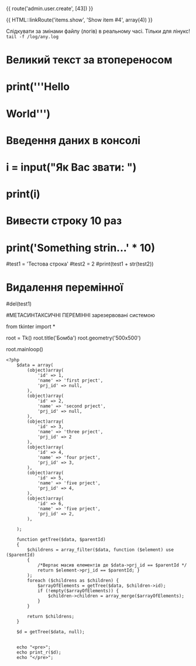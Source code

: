 {{ route('admin.user.create', [43]) }}

{{ HTML::linkRoute('items.show', 'Show item #4', array(4)) }}

Слідкувати за змінами файлу (логів) в реальному часі. Тільки для лінукс!
```tail -f /log/any.log```

# Великий текст за втопереносом
# print('''Hello
# World''')

# Введення даних в консолі
# i = input("Як Вас звати: ")
# print(i)

# Вивести строку 10 раз
# print('Something strin...' * 10)

#test1 = 'Тестова строка'
#test2 = 2
#print(test1 + str(test2))

# Видалення перемінної
#del(test1)

#МЕТАСИНТАКСИЧНІ ПЕРЕМІННІ зарезервовані системою

from tkinter import *

root = Tk()
root.title('Бомба')
root.geometry('500x500')

root.mainloop()


```
<?php
    $data = array(
        (object)array(
            'id' => 1,
            'name' => 'first prject',
            'prj_id' => null,
        ),
        (object)array(
            'id' => 2,
            'name' => 'second prject',
            'prj_id' => null,
        ),
        (object)array(
            'id' => 3,
            'name' => 'three prject',
            'prj_id' => 2
        ),
        (object)array(
            'id' => 4,
            'name' => 'four prject',
            'prj_id' => 3,
        ),
        (object)array(
            'id' => 5,
            'name' => 'five prject',
            'prj_id' => 4,
        ),
        (object)array(
            'id' => 6,
            'name' => 'five prject',
            'prj_id' => 2,
        ),
        
    );
	
	function getTree($data, $parentId)
	{
		$childrens = array_filter($data, function ($element) use ($parentId)
		{
			/*Вертає масив елементів де $data->prj_id == $parentId */
			return $element->prj_id == $parentId; }
		);
		foreach ($childrens as $children) {
			$arrayOfElements = getTree($data, $children->id);
			if (!empty($arrayOfElements)) {
				$children->children = array_merge($arrayOfElements);
			}
		}

		return $childrens;
	}

	$d = getTree($data, null);


	echo "<pre>";
	echo print_r($d);
	echo "</pre>";
  ```
